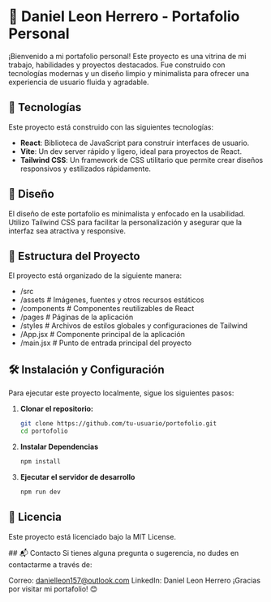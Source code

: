 # 🌟 Daniel Leon Herrero - Portafolio Personal

¡Bienvenido a mi portafolio personal! Este proyecto es una vitrina de mi trabajo, habilidades y proyectos destacados. Fue construido con tecnologías modernas y un diseño limpio y minimalista para ofrecer una experiencia de usuario fluida y agradable.

## 🚀 Tecnologías

Este proyecto está construido con las siguientes tecnologías:

- **React**: Biblioteca de JavaScript para construir interfaces de usuario.
- **Vite**: Un dev server rápido y ligero, ideal para proyectos de React.
- **Tailwind CSS**: Un framework de CSS utilitario que permite crear diseños responsivos y estilizados rápidamente.

## 🎨 Diseño

El diseño de este portafolio es minimalista y enfocado en la usabilidad. Utilizo Tailwind CSS para facilitar la personalización y asegurar que la interfaz sea atractiva y responsive.

## 📂 Estructura del Proyecto

El proyecto está organizado de la siguiente manera:

- /src
- /assets # Imágenes, fuentes y otros recursos estáticos
- /components # Componentes reutilizables de React
- /pages # Páginas de la aplicación
- /styles # Archivos de estilos globales y configuraciones de Tailwind
- /App.jsx # Componente principal de la aplicación
- /main.jsx # Punto de entrada principal del proyecto


## 🛠️ Instalación y Configuración

Para ejecutar este proyecto localmente, sigue los siguientes pasos:

1. **Clonar el repositorio:**

   ```bash
   git clone https://github.com/tu-usuario/portofolio.git
   cd portofolio
    ```
2. **Instalar Dependencias**
    ```bash
    npm install
    ```
3. **Ejecutar el servidor de desarrollo**
    ```bash
    npm run dev
    ```
## 📜 Licencia
Este proyecto está licenciado bajo la MIT License.

## 📬 Contacto
Si tienes alguna pregunta o sugerencia, no dudes en contactarme a través de:

Correo: danielleon157@outlook.com
LinkedIn: Daniel Leon Herrero
¡Gracias por visitar mi portafolio! 😊

